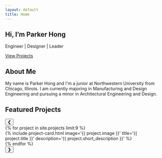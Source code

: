 ```yaml
---
layout: default
title: Home
---
```


<main class="home-page">
  <section class="hero">
    <div class="hero-content">
      <h1>Hi, I’m Parker Hong</h1>
      <p>Engineer | Designer | Leader</p>
      <a href="#projects" class="btn-primary">View Projects</a>
    </div>
  </section>

  <section class="intro">
    <h2>About Me</h2>
    <p>
      My name is Parker Hong and I'm a junior at Northwestern University from Chicago, Illinois. I am currently majoring in Manufacturing and Design Engineering and pursuing a minor in Architectural Engineering and Design.
    </p>
  </section>

  <!-- FEATURED PROJECTS CAROUSEL -->
  <section id="projects" class="projects-carousel">
  <h2>Featured Projects</h2>
  <div class="carousel-wrapper">  
    <!-- Left arrow -->
    <button class="carousel-arrow left-arrow">&#10094;</button>
    <!-- Carousel container -->
    <div class="carousel-container">
      {% for project in site.projects limit:9 %}
        <div class="carousel-item">
          {% include project-card.html 
            image='{{ project.image }}' 
            title='{{ project.title }}' 
            description='{{ project.short_description }}' %}
        </div>
      {% endfor %}
    </div>
    <!-- Right arrow -->
    <button class="carousel-arrow right-arrow">&#10095;</button>
    </div>
  </section>
</main>

<script>
document.addEventListener("DOMContentLoaded", () => {
  const container = document.querySelector(".carousel-container");
  const leftArrow = document.querySelector(".left-arrow");
  const rightArrow = document.querySelector(".right-arrow");

  const scrollAmount = 320; // pixels to scroll per click, adjust for your card width + gap

  leftArrow.addEventListener("click", () => {
    container.scrollBy({ left: -scrollAmount, behavior: "smooth" });
  });

  rightArrow.addEventListener("click", () => {
    container.scrollBy({ left: scrollAmount, behavior: "smooth" });
  });
});
</script>
